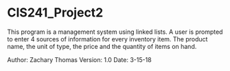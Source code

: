 # CIS241_Project2

This program is a management system using linked lists. A user is prompted
to enter 4 sources of information for every inventory item. The product name,
the unit of type, the price and the quantity of items on hand.

Author: Zachary Thomas
Version: 1.0
Date: 3-15-18

